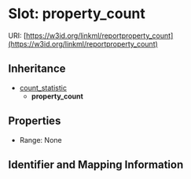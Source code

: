 # Slot: property_count

URI: [https://w3id.org/linkml/reportproperty_count](https://w3id.org/linkml/reportproperty_count)




## Inheritance

* [count_statistic](count_statistic.md)
    * **property_count**



## Properties

 * Range: None



## Identifier and Mapping Information





